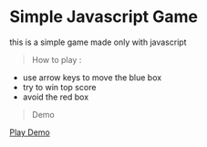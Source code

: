 # Simple Javascript Game
 this is a simple game made only with javascript 

> How to play :

- use arrow keys to move the blue box 
- try to win top score 
- avoid the red box 

> Demo 

[Play Demo]()